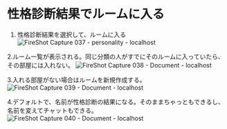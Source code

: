 # 性格診断結果でルームに入る

1. 性格診断結果を選択して、ルームに入る
![FireShot Capture 037 - personality - localhost](https://user-images.githubusercontent.com/116635309/212221338-264fb216-eaa6-4d27-badf-96a191d93a96.png)

2.ルーム一覧が表示される。同じ分類の人がすでにそのルームに入っていたら、その部屋には入れない。
![FireShot Capture 038 - Document - localhost](https://user-images.githubusercontent.com/116635309/212221414-f9d1350c-ec3e-43b6-831e-ad793aef1c47.png)


3.入れる部屋がない場合はルームを新規作成する。
![FireShot Capture 039 - Document - localhost](https://user-images.githubusercontent.com/116635309/212221520-b7278a32-07f2-40a8-ab57-811d4db1d100.png)

4.デフォルトで、名前が性格診断の結果になる。そのままちゃっともできるし、名前を変えてチャットもできる。
![FireShot Capture 040 - Document - localhost](https://user-images.githubusercontent.com/116635309/212221589-657b2221-e1e9-4e38-bbf7-f615fc2fb55c.png)
